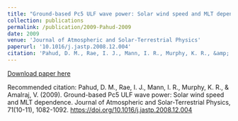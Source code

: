 ```yaml
---
title: "Ground-based Pc5 ULF wave power: Solar wind speed and MLT dependence"
collection: publications
permalink: /publication/2009-Pahud-2009
date: 2009
venue: 'Journal of Atmospheric and Solar-Terrestrial Physics'
paperurl: '10.1016/j.jastp.2008.12.004'
citation: 'Pahud, D. M., Rae, I. J., Mann, I. R., Murphy, K. R., &amp; Amalraj, V. (2009). Ground-based Pc5 ULF wave power: Solar wind speed and MLT dependence. Journal of Atmospheric and Solar-Terrestrial Physics, 71(10-11), 1082-1092. https://doi.org/10.1016/j.jastp.2008.12.004'
---
```

[Download paper here](10.1016/j.jastp.2008.12.004)

Recommended citation: Pahud, D. M., Rae, I. J., Mann, I. R., Murphy, K. R., & Amalraj, V. (2009). Ground-based Pc5 ULF wave power: Solar wind speed and MLT dependence. Journal of Atmospheric and Solar-Terrestrial Physics, 71(10-11), 1082-1092. https://doi.org/10.1016/j.jastp.2008.12.004
